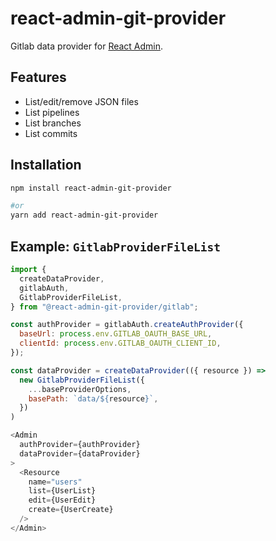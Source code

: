 # react-admin-git-provider

Gitlab data provider for [React Admin](https://marmelab.com/react-admin/).

## Features

* List/edit/remove JSON files
* List pipelines
* List branches
* List commits

## Installation

```sh
npm install react-admin-git-provider

#or
yarn add react-admin-git-provider
```

## Example: `GitlabProviderFileList`

```js
import {
  createDataProvider,
  gitlabAuth,
  GitlabProviderFileList,
} from "@react-admin-git-provider/gitlab";

const authProvider = gitlabAuth.createAuthProvider({
  baseUrl: process.env.GITLAB_OAUTH_BASE_URL,
  clientId: process.env.GITLAB_OAUTH_CLIENT_ID,
});

const dataProvider = createDataProvider(({ resource }) =>
  new GitlabProviderFileList({
    ...baseProviderOptions,
    basePath: `data/${resource}`,
  })
)

<Admin
  authProvider={authProvider}
  dataProvider={dataProvider}
>
  <Resource
    name="users"
    list={UserList}
    edit={UserEdit}
    create={UserCreate}
  />
</Admin>
```
